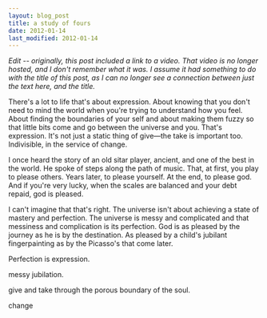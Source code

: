 ```yaml
---
layout: blog_post
title: a study of fours
date: 2012-01-14
last_modified: 2012-01-14
---
```


*Edit -- originally, this post included a link to a video. That video is no longer hosted, and I don't remember what it was. I assume it had something to do with the title of this post, as I can no longer see a connection between just the text here, and the title.*

There's a lot to life that's about expression. About knowing that you don't need to mind the world when you're trying to understand how you feel. About finding the boundaries of your self and about making them fuzzy so that little bits come and go between the universe and you. That's expression. It's not just a static thing of give—the take is important too. Indivisible, in the service of change.

I once heard the story of an old sitar player, ancient, and one of the best in the world. He spoke of steps along the path of music. That, at first, you play to please others. Years later, to please yourself. At the end, to please god. And if you're very lucky, when the scales are balanced and your debt repaid, god is pleased.

I can't imagine that that's right. The universe isn't about achieving a state of mastery and perfection. The universe is messy and complicated and that messiness and complication is its perfection. God is as pleased by the journey as he is by the destination. As pleased by a child's jubilant fingerpainting as by the Picasso's that come later.

Perfection is expression.

messy jubilation.

give and take through the porous boundary of the soul.

change
